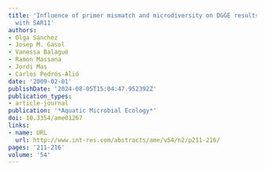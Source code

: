 ```yaml
---
title: 'Influence of primer mismatch and microdiversity on DGGE results: a case study
  with SAR11'
authors:
- Olga Sánchez
- Josep M. Gasol
- Vanessa Balagué
- Ramon Massana
- Jordi Mas
- Carlos Pedrós-Alió
date: '2009-02-01'
publishDate: '2024-08-05T15:04:47.952392Z'
publication_types:
- article-journal
publication: '*Aquatic Microbial Ecology*'
doi: 10.3354/ame01267
links:
- name: URL
  url: http://www.int-res.com/abstracts/ame/v54/n2/p211-216/
pages: '211-216'
volume: '54'
---
```

